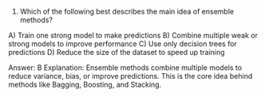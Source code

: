 1. Which of the following best describes the main idea of ensemble methods?

A) Train one strong model to make predictions
B) Combine multiple weak or strong models to improve performance
C) Use only decision trees for predictions
D) Reduce the size of the dataset to speed up training

Answer: B
Explanation: Ensemble methods combine multiple models to reduce variance, bias, or improve predictions. This is the core idea behind methods like Bagging, Boosting, and Stacking.
